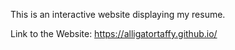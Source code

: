This is an interactive website displaying my resume.

Link to the Website: https://alligatortaffy.github.io/
